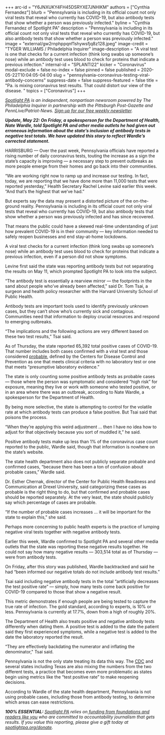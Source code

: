 +++
arc-id = "Y6JNXUKY4FH45DSRYXE7JNHIKM"
authors = ["Cynthia Fernandez"]
blurb = "Pennsylvania is including in its official count not only viral tests that reveal who currently has COVID-19, but also antibody tests that show whether a person was previously infected."
byline = "Cynthia Fernandez of Spotlight PA"
description = "Pennsylvania is including in its official count not only viral tests that reveal who currently has COVID-19, but also antibody tests that show whether a person was previously infected."
image = "external/gw2rnphppqnf1shywsfjq8z128.jpeg"
image-credit = "TYGER WILLIAMS / Philadelphia Inquirer"
image-description = "A viral test is one that checks for a current infection (think long swabs up someone’s nose) while an antibody test uses blood to check for proteins that indicate a previous infection."
internal-id = "SPLANTI22"
kicker = "Coronavirus"
modal-exclude = false
no-index = false
pinned = false
published = 2020-05-22T10:04:05-04:00
slug = "pennsylvania-coronavirus-testing-viral-antibody-concerns"
suppress-date = false
suppress-featured = false
title = "Pa. is mixing coronavirus test results. That could distort our view of the disease. "
topics = ["Coronavirus"]
+++

<a href="https://www.spotlightpa.org/"><i>Spotlight PA</i></a><i> is an independent, nonpartisan newsroom powered by The Philadelphia Inquirer in partnership with the Pittsburgh Post-Gazette and PennLive/Patriot-News. </i><a href="https://www.spotlightpa.org/newsletters"><i>Sign up for our free weekly newsletter</i></a><i>.</i>

<i><b>Update, May 22: On Friday, a spokesperson for the Department of Health, Nate Wardle, told Spotlight PA and other media outlets he had given out erroneous information about the state’s inclusion of antibody tests in negative test totals. We have updated this story to reflect Wardle’s corrected statement.</b></i>

HARRISBURG — Over the past week, Pennsylvania officials have reported a rising number of daily coronavirus tests, touting the increase as a sign the state’s capacity is improving — a necessary step to prevent outbreaks as more people emerge from their homes and go back into their communities.

“We are working right now to ramp up and increase our testing. In fact, today, we are reporting that we have done more than 11,000 tests that were reported yesterday,” Health Secretary Rachel Levine said earlier this week. “And that’s the highest that we’ve had.”

But experts say the data may present a distorted picture of the on-the-ground reality. Pennsylvania is including in its official count not only viral tests that reveal who currently has COVID-19, but also antibody tests that show whether a person was previously infected and has since recovered.

That means the public could have a skewed real-time understanding of just how prevalent COVID-19 is in their community — key information needed to safely reopen businesses and end stay-at-home lockdowns.

A viral test checks for a current infection (think long swabs up someone’s nose) while an antibody test uses blood to check for proteins that indicate a previous infection, even if a person did not show symptoms.

Levine first said the state was reporting antibody tests but not separating the results on May 11, which prompted Spotlight PA to look into the subject.

<script src="https://www.spotlightpa.org/embed.js" async></script><div data-spl-embed-version="1" data-spl-src="https://www.spotlightpa.org/embeds/donate/"></div>


“The antibody test is essentially a rearview mirror — the footprints in the sand about people who’ve already been affected," said Dr. Tom Tsai, a surgeon and health policy researcher with the Harvard University School of Public Health.

Antibody tests are important tools used to identify previously unknown cases, but they can’t show who’s currently sick and contagious. Communities need that information to deploy crucial resources and respond to emerging outbreaks.

“The implications and the following actions are very different based on these two test results,” Tsai said.

As of Thursday, the state reported 65,392 total positive cases of COVID-19. That number includes both cases confirmed with a viral test and those considered <a href="https://web.archive.org/20200501044147/https://www.cdc.gov/coronavirus/2019-ncov/covid-data/faq-surveillance.html">probable</a>, defined by the Centers for Disease Control and Prevention as one that meets clinical criteria with no laboratory test or one that meets “presumptive laboratory evidence.”

The state is only counting some positive antibody tests as probable cases — those where the person was symptomatic and considered “high risk” for exposure, meaning they live or work with someone who tested positive, or in an area where there was an outbreak, according to Nate Wardle, a spokesperson for the Department of Health.

By being more selective, the state is attempting to control for the volatile rate at which antibody tests can produce a false positive. But Tsai said that poisons the process.

“When they’re applying this weird adjustment ... then I have no idea how to adjust for that objectively because you sort of muddled it,” he said.

Positive antibody tests make up less than 1% of the coronavirus case count reported to the public, Wardle said, though that information is nowhere on the state’s website.

The state health department also does not publicly separate probable and confirmed cases, “because there has been a ton of confusion about probable cases,” Wardle said.

Dr. Esther Chernak, director of the Center for Public Health Readiness and Communication at Drexel University, said categorizing these cases as probable is the right thing to do, but that confirmed and probable cases should be reported separately. At the very least, the state should publicly say which percentage of cases are probable.

“If the number of probable cases increases ... it will be important for the state to explain this," she said.

Perhaps more concerning to public health experts is the practice of lumping negative viral tests together with negative antibody tests.

Earlier this week, Wardle confirmed to Spotlight PA and several other media outlets that the state was reporting these negative results together. He could not say how many negative results — 303,514 total as of Thursday — were from antibody tests.

On Friday, after this story was published, Wardle backtracked and said he had “been informed our negative totals do not include antibody test results.”

Tsai said including negative antibody tests in the total “artificially decreases the test positive rate” — simply, how many tests come back positive for COVID-19 compared to those that show a negative result.

<script src="https://www.spotlightpa.org/embed.js" async></script><div data-spl-embed-version="1" data-spl-src="https://www.spotlightpa.org/embeds/newsletter/"></div>


This metric demonstrates if enough people are being tested to capture the true rate of infection. The gold standard, according to experts, is 10% or less. Pennsylvania is currently at 17.7%, down from a high of roughly 20%.

The Department of Health also treats positive and negative antibody tests differently when dating them. A positive test is added to the date the patient said they first experienced symptoms, while a negative test is added to the date the laboratory reported the result.

“They are effectively backdating the numerator and inflating the denominator," Tsai said.

Pennsylvania is not the only state treating its data this way. The <a href="https://web.archive.org/20200523014148/https://www.wlrn.org/post/cdcs-national-dashboard-includes-covid-19-data-expert-says-mixes-apples-oranges">CDC</a> and several states including Texas are also mixing the numbers from the two different tests, a practice that becomes even more problematic as states begin using metrics like the “test positive rate” to make reopening decisions.

According to Wardle of the state health department, Pennsylvania is not using probable cases, including those from antibody testing, to determine which areas can ease restrictions.

<i><b>100% ESSENTIAL: </b></i><a href="https://www.spotlightpa.org/"><i>Spotlight PA</i></a><i> relies on</i><a href="https://www.spotlightpa.org/support"><i> funding from foundations and readers like you</i></a><i> who are committed to accountability journalism that gets results. If you value this reporting, please give a gift today at </i><a href="https://www.spotlightpa.org/donate"><i>spotlightpa.org/donate</i></a><i>.</i>
